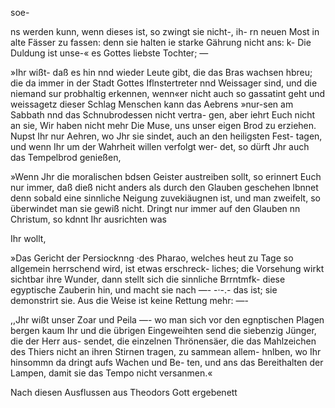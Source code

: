 soe-

ns werden kunn, wenn dieses ist, so zwingt sie nicht-, ih-
rn neuen Most in alte Fässer zu fassen: denn sie halten
ie starke Gährung nicht ans: k- Die Duldung ist unse-«
es Gottes liebste Tochter; —

»Ihr wißt- daß es hin nnd wieder Leute gibt, die das
Bras wachsen hbreu; die da immer in der Stadt Gottes
Iflnstertreter nnd Weissager sind, und die niemand sur
probhaltig erkennen, wenn«er nicht auch so gassatint geht
und weissagetz dieser Schlag Menschen kann das Aebrens
»nur-sen am Sabbath nnd das Schnubrodessen nicht vertra-
gen, aber iehrt Euch nicht an sie, Wir haben nicht mehr
Die Muse, uns unser eigen Brod zu erziehen. Nupst Ihr
nur Aehren, wo Jhr sie sindet, auch an den heiligsten Fest-
tagen, und wenn Ihr um der Wahrheit willen verfolgt wer-
det, so dürft Jhr auch das Tempelbrod genießen,

»Wenn Jhr die moralischen bdsen Geister austreiben
sollt, so erinnert Euch nur immer, daß dieß nicht anders
als durch den Glauben geschehen lbnnet denn sobald eine
sinnliche Neigung zuvekiäugnen ist, und man zweifelt, so
überwindet man sie gewiß nicht. Dringt nur immer auf
den Glauben nn Christum, so kdnnt Ihr ausrichten was

Ihr wollt,

»Das Gericht der Persiocknng ·des Pharao, welches
heut zu Tage so allgemein herrschend wird, ist etwas erschreck-
liches; die Vorsehung wirkt sichtbar ihre Wunder, dann
stellt sich die sinnliche Brrntmfk- diese egyptische Zauberin
hin, und macht sie nach —- -·-.- das ist; sie demonstrirt sie.
Aus die Weise ist keine Rettung mehr: —-

,,Jhr wißt unser Zoar und Peila —- wo man sich vor
den egnptischen Plagen bergen kaum Ihr und die übrigen
Eingeweihten send die siebenzig Jünger, die der Herr aus-
sendet, die einzelnen Thrönensäer, die das Mahlzeichen des
Thiers nicht an ihren Stirnen tragen, zu sammean allem-
hnlben, wo Ihr hinsommn da dringt aufs Wachen und Be-
ten, und ans das Bereithalten der Lampen, damit sie das
Tempo nicht versanmen.«

Nach diesen Ausflussen aus Theodors Gott ergebenett

